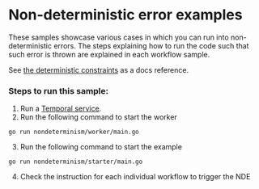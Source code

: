# Non-deterministic error examples

These samples showcase various cases in which you can run into non-deterministic errors. The steps explaining how to run the code such that such error is thrown are explained in each workflow sample.

See [the deterministic constraints](https://docs.temporal.io/workflow-definition#deterministic-constraints) as a docs reference.

### Steps to run this sample:
1) Run a [Temporal service](https://github.com/temporalio/samples-go/tree/main/#how-to-use).
2) Run the following command to start the worker
```
go run nondeterminism/worker/main.go
```
3) Run the following command to start the example
```
go run nondeterminism/starter/main.go
```
4) Check the instruction for each individual workflow to trigger the NDE
